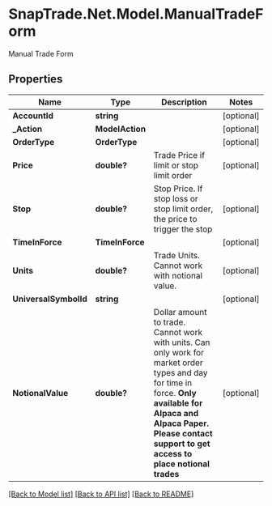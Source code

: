 # SnapTrade.Net.Model.ManualTradeForm
Manual Trade Form

## Properties

Name | Type | Description | Notes
------------ | ------------- | ------------- | -------------
**AccountId** | **string** |  | [optional] 
**_Action** | **ModelAction** |  | [optional] 
**OrderType** | **OrderType** |  | [optional] 
**Price** | **double?** | Trade Price if limit or stop limit order | [optional] 
**Stop** | **double?** | Stop Price. If stop loss or stop limit order, the price to trigger the stop | [optional] 
**TimeInForce** | **TimeInForce** |  | [optional] 
**Units** | **double?** | Trade Units. Cannot work with notional value. | [optional] 
**UniversalSymbolId** | **string** |  | [optional] 
**NotionalValue** | **double?** | Dollar amount to trade. Cannot work with units. Can only work for market order types and day for time in force. **Only available for Alpaca and Alpaca Paper. Please contact support to get access to place notional trades** | [optional] 

[[Back to Model list]](../README.md#documentation-for-models) [[Back to API list]](../README.md#documentation-for-api-endpoints) [[Back to README]](../README.md)

